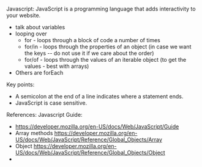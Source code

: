 Javascript: JavaScript is a programming language that adds interactivity to your website.
* talk about variables
* looping over
  * for - loops through a block of code a number of times
  * for/in - loops through the properties of an object (in case we want the keys -- do not use it if we care about the order)
  * for/of - loops through the values of an iterable object (to get the values - best with arrays)
* Others are forEach

Key points: 
* A semicolon at the end of a line indicates where a statement ends.
* JavaScript is case sensitive.

References: Javascript Guide:
* https://developer.mozilla.org/en-US/docs/Web/JavaScript/Guide
* Array methods https://developer.mozilla.org/en-US/docs/Web/JavaScript/Reference/Global_Objects/Array
* Object https://developer.mozilla.org/en-US/docs/Web/JavaScript/Reference/Global_Objects/Object
* 
